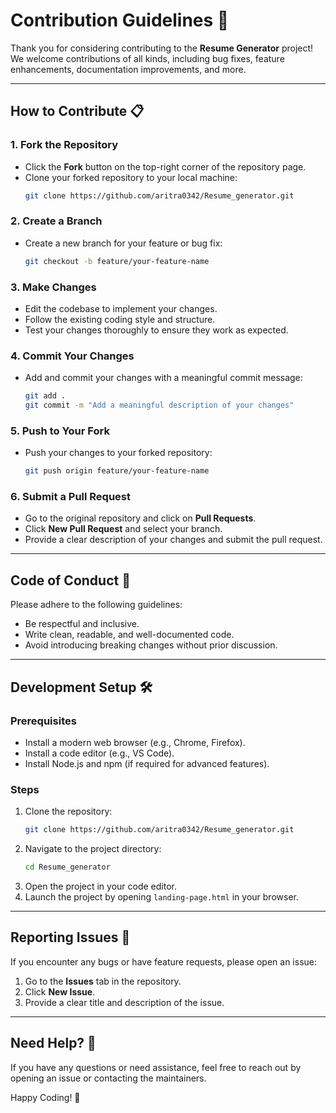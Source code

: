 # Contribution Guidelines 🤝

Thank you for considering contributing to the **Resume Generator** project!  
We welcome contributions of all kinds, including bug fixes, feature enhancements, documentation improvements, and more.

---

## How to Contribute 📋

### 1. Fork the Repository
- Click the **Fork** button on the top-right corner of the repository page.
- Clone your forked repository to your local machine:
  ```bash
  git clone https://github.com/aritra0342/Resume_generator.git
  ```

### 2. Create a Branch
- Create a new branch for your feature or bug fix:
  ```bash
  git checkout -b feature/your-feature-name
  ```

### 3. Make Changes
- Edit the codebase to implement your changes.
- Follow the existing coding style and structure.
- Test your changes thoroughly to ensure they work as expected.

### 4. Commit Your Changes
- Add and commit your changes with a meaningful commit message:
  ```bash
  git add .
  git commit -m "Add a meaningful description of your changes"
  ```

### 5. Push to Your Fork
- Push your changes to your forked repository:
  ```bash
  git push origin feature/your-feature-name
  ```

### 6. Submit a Pull Request
- Go to the original repository and click on **Pull Requests**.
- Click **New Pull Request** and select your branch.
- Provide a clear description of your changes and submit the pull request.

---

## Code of Conduct 📝
Please adhere to the following guidelines:
- Be respectful and inclusive.
- Write clean, readable, and well-documented code.
- Avoid introducing breaking changes without prior discussion.

---

## Development Setup 🛠️

### Prerequisites
- Install a modern web browser (e.g., Chrome, Firefox).
- Install a code editor (e.g., VS Code).
- Install Node.js and npm (if required for advanced features).

### Steps
1. Clone the repository:
   ```bash
   git clone https://github.com/aritra0342/Resume_generator.git
   ```
2. Navigate to the project directory:
   ```bash
   cd Resume_generator
   ```
3. Open the project in your code editor.
4. Launch the project by opening `landing-page.html` in your browser.

---

## Reporting Issues 🐛
If you encounter any bugs or have feature requests, please open an issue:
1. Go to the **Issues** tab in the repository.
2. Click **New Issue**.
3. Provide a clear title and description of the issue.

---

## Need Help? 🤔
If you have any questions or need assistance, feel free to reach out by opening an issue or contacting the maintainers.

Happy Coding! 🚀
